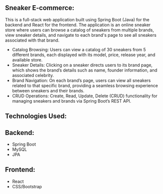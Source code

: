 Sneaker E-commerce:
-
This is a full-stack web application built using Spring Boot (Java) for the backend and React for the frontend. The application is an online sneaker store where users can browse a catalog of sneakers from multiple brands, view sneaker details, and navigate to each brand's page to see all sneakers associated with that brand.

- Catalog Browsing: Users can view a catalog of 30 sneakers from 5 different brands, each displayed with its model, price, release year, and available store.
- Sneaker Details: Clicking on a sneaker directs users to its brand page, which shows the brand’s details such as name, founder information, and associated celebrity.
- Brand Navigation: On each brand’s page, users can view all sneakers related to that specific brand, providing a seamless browsing experience between sneakers and their brands.
- CRUD Operations: Create, Read, Update, Delete (CRUD) functionality for managing sneakers and brands via Spring Boot’s REST API.

Technologies Used:
- 
Backend:
-
- Spring Boot
- MySQL
- JPA

Frontend:
-
- React
- CSS/Bootstrap
  
